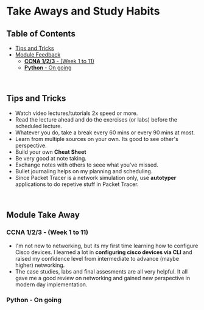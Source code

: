 <h1>Take Aways and Study Habits</h1>

<h2>Table of Contents</h2>
<!-- TOC -->

- [Tips and Tricks](#tips-and-tricks)
- [Module Feedback](#module-feedback)
  - [**CCNA 1/2/3** - (Week 1 to 11)](#ccna-123---week-1-to-11)
  - [**Python** - On going](#python---on-going)

<!-- /TOC -->

<br>

## Tips and Tricks
* Watch video lectures/tutorials 2x speed or more.
* Read the lecture ahead and do the exercises (or labs) before the scheduled lecture.
* Whatever you do, take a break every 60 mins or every 90 mins at most.
* Learn from multiple sources on your own. Its good to see other's perspective.
* Build your own **Cheat Sheet**
* Be very good at note taking.
* Exchange notes with others to seee what you've missed.
* Bullet journaling helps on my planning and scheduling.
* Since Packet Tracer is a network simulation only, use **autotyper** applications to do repetive stuff in Packet Tracer.

<br>

## Module Take Away
### **CCNA 1/2/3** - (Week 1 to 11)
  * I'm not new to networking, but its my first time learning how to configure Cisco devices. I learned a lot in **configuring cisco devices via CLI** and raised my confidence level from intermediate to advance (maybe higher) networking. 
  * The case studies, labs and final assesments are all very helpful. It all gave me a good review on networking and gained new perspective in modern day implementation. 
  
### **Python** - On going